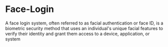 # Face-Login
A face login system, often referred to as facial authentication or face ID, is a biometric security method that uses an individual's unique facial features to verify their identity and grant them access to a device, application, or system
